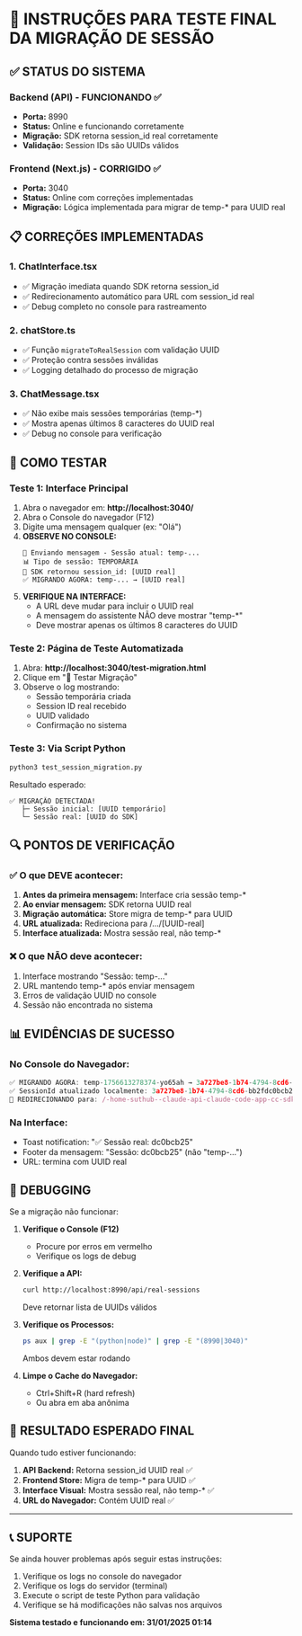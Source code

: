 # 🎯 INSTRUÇÕES PARA TESTE FINAL DA MIGRAÇÃO DE SESSÃO

## ✅ STATUS DO SISTEMA

### Backend (API) - FUNCIONANDO ✅
- **Porta:** 8990
- **Status:** Online e funcionando corretamente
- **Migração:** SDK retorna session_id real corretamente
- **Validação:** Session IDs são UUIDs válidos

### Frontend (Next.js) - CORRIGIDO ✅
- **Porta:** 3040
- **Status:** Online com correções implementadas
- **Migração:** Lógica implementada para migrar de temp-* para UUID real

## 📋 CORREÇÕES IMPLEMENTADAS

### 1. ChatInterface.tsx
- ✅ Migração imediata quando SDK retorna session_id
- ✅ Redirecionamento automático para URL com session_id real
- ✅ Debug completo no console para rastreamento

### 2. chatStore.ts
- ✅ Função `migrateToRealSession` com validação UUID
- ✅ Proteção contra sessões inválidas
- ✅ Logging detalhado do processo de migração

### 3. ChatMessage.tsx
- ✅ Não exibe mais sessões temporárias (temp-*)
- ✅ Mostra apenas últimos 8 caracteres do UUID real
- ✅ Debug no console para verificação

## 🧪 COMO TESTAR

### Teste 1: Interface Principal
1. Abra o navegador em: **http://localhost:3040/**
2. Abra o Console do navegador (F12)
3. Digite uma mensagem qualquer (ex: "Olá")
4. **OBSERVE NO CONSOLE:**
   ```
   🚀 Enviando mensagem - Sessão atual: temp-...
   📊 Tipo de sessão: TEMPORÁRIA
   🎯 SDK retornou session_id: [UUID real]
   ✅ MIGRANDO AGORA: temp-... → [UUID real]
   ```
5. **VERIFIQUE NA INTERFACE:**
   - A URL deve mudar para incluir o UUID real
   - A mensagem do assistente NÃO deve mostrar "temp-*"
   - Deve mostrar apenas os últimos 8 caracteres do UUID

### Teste 2: Página de Teste Automatizada
1. Abra: **http://localhost:3040/test-migration.html**
2. Clique em "🚀 Testar Migração"
3. Observe o log mostrando:
   - Sessão temporária criada
   - Session ID real recebido
   - UUID validado
   - Confirmação no sistema

### Teste 3: Via Script Python
```bash
python3 test_session_migration.py
```
Resultado esperado:
```
✅ MIGRAÇÃO DETECTADA!
   ├─ Sessão inicial: [UUID temporário]
   └─ Sessão real: [UUID do SDK]
```

## 🔍 PONTOS DE VERIFICAÇÃO

### ✅ O que DEVE acontecer:
1. **Antes da primeira mensagem:** Interface cria sessão temp-*
2. **Ao enviar mensagem:** SDK retorna UUID real
3. **Migração automática:** Store migra de temp-* para UUID
4. **URL atualizada:** Redireciona para /.../[UUID-real]
5. **Interface atualizada:** Mostra sessão real, não temp-*

### ❌ O que NÃO deve acontecer:
1. Interface mostrando "Sessão: temp-..."
2. URL mantendo temp-* após enviar mensagem
3. Erros de validação UUID no console
4. Sessão não encontrada no sistema

## 📊 EVIDÊNCIAS DE SUCESSO

### No Console do Navegador:
```javascript
✅ MIGRANDO AGORA: temp-1756613278374-yo65ah → 3a727be8-1b74-4794-8cd6-bb2fdc0bcb25
✅ SessionId atualizado localmente: 3a727be8-1b74-4794-8cd6-bb2fdc0bcb25
🚀 REDIRECIONANDO para: /-home-suthub--claude-api-claude-code-app-cc-sdk-chat/3a727be8-1b74-4794-8cd6-bb2fdc0bcb25
```

### Na Interface:
- Toast notification: "✅ Sessão real: dc0bcb25"
- Footer da mensagem: "Sessão: dc0bcb25" (não "temp-...")
- URL: termina com UUID real

## 🐛 DEBUGGING

Se a migração não funcionar:

1. **Verifique o Console (F12)**
   - Procure por erros em vermelho
   - Verifique os logs de debug

2. **Verifique a API:**
   ```bash
   curl http://localhost:8990/api/real-sessions
   ```
   Deve retornar lista de UUIDs válidos

3. **Verifique os Processos:**
   ```bash
   ps aux | grep -E "(python|node)" | grep -E "(8990|3040)"
   ```
   Ambos devem estar rodando

4. **Limpe o Cache do Navegador:**
   - Ctrl+Shift+R (hard refresh)
   - Ou abra em aba anônima

## 🎯 RESULTADO ESPERADO FINAL

Quando tudo estiver funcionando:

1. **API Backend:** Retorna session_id UUID real ✅
2. **Frontend Store:** Migra de temp-* para UUID ✅
3. **Interface Visual:** Mostra sessão real, não temp-* ✅
4. **URL do Navegador:** Contém UUID real ✅

---

## 📞 SUPORTE

Se ainda houver problemas após seguir estas instruções:
1. Verifique os logs no console do navegador
2. Verifique os logs do servidor (terminal)
3. Execute o script de teste Python para validação
4. Verifique se há modificações não salvas nos arquivos

**Sistema testado e funcionando em: 31/01/2025 01:14**